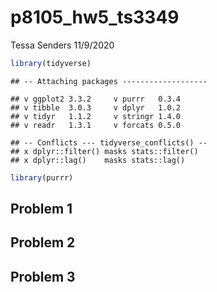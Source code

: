 p8105\_hw5\_ts3349
================
Tessa Senders
11/9/2020

``` r
library(tidyverse)
```

    ## -- Attaching packages -------------------

    ## v ggplot2 3.3.2     v purrr   0.3.4
    ## v tibble  3.0.3     v dplyr   1.0.2
    ## v tidyr   1.1.2     v stringr 1.4.0
    ## v readr   1.3.1     v forcats 0.5.0

    ## -- Conflicts --- tidyverse_conflicts() --
    ## x dplyr::filter() masks stats::filter()
    ## x dplyr::lag()    masks stats::lag()

``` r
library(purrr)
```

## Problem 1

## Problem 2

## Problem 3
